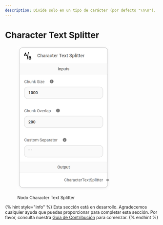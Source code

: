 ```yaml
---
description: Divide solo en un tipo de carácter (por defecto "\n\n").
---
```


# Character Text Splitter

<figure><img src="../../../../.gitbook/assets/image (150).png" alt="" width="305"><figcaption><p>Nodo Character Text Splitter</p></figcaption></figure>

{% hint style="info" %}
Esta sección está en desarrollo. Agradecemos cualquier ayuda que puedas proporcionar para completar esta sección. Por favor, consulta nuestra [Guía de Contribución](../../../../contributing/) para comenzar.
{% endhint %}
